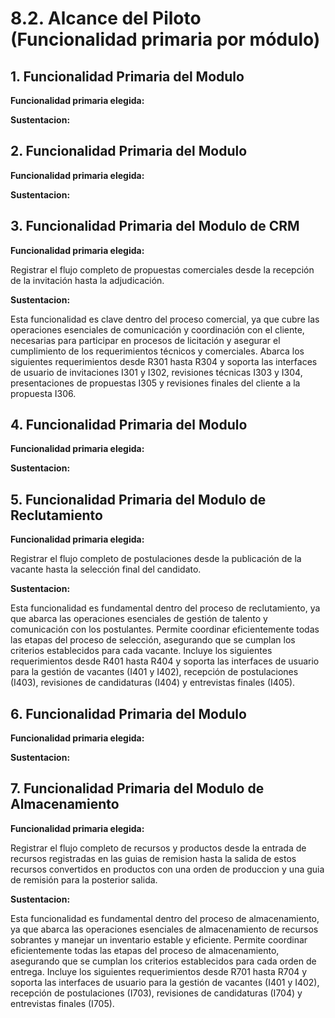 # 8.2. Alcance del Piloto (Funcionalidad primaria por módulo)

## 1. Funcionalidad Primaria del Modulo

**Funcionalidad primaria elegida:**



**Sustentacion:**



## 2. Funcionalidad Primaria del Modulo 

**Funcionalidad primaria elegida:**



**Sustentacion:**




## 3. Funcionalidad Primaria del Modulo de CRM

**Funcionalidad primaria elegida:**

Registrar el flujo completo de propuestas comerciales desde la recepción de la invitación hasta la adjudicación.

**Sustentacion:**

Esta funcionalidad es clave dentro del proceso comercial, ya que cubre las operaciones esenciales de comunicación y coordinación con el cliente, necesarias para participar en procesos de licitación y asegurar el cumplimiento de los requerimientos técnicos y comerciales. Abarca los siguientes requerimientos desde R301 hasta R304 y soporta las interfaces de usuario de invitaciones I301 y I302, revisiones técnicas I303 y I304, presentaciones de propuestas I305 y revisiones finales del cliente a la propuesta I306.

## 4. Funcionalidad Primaria del Modulo

**Funcionalidad primaria elegida:**



**Sustentacion:**



## 5. Funcionalidad Primaria del Modulo de Reclutamiento

**Funcionalidad primaria elegida:**

Registrar el flujo completo de postulaciones desde la publicación de la vacante hasta la selección final del candidato.

**Sustentacion:**

Esta funcionalidad es fundamental dentro del proceso de reclutamiento, ya que abarca las operaciones esenciales de gestión de talento y comunicación con los postulantes. Permite coordinar eficientemente todas las etapas del proceso de selección, asegurando que se cumplan los criterios establecidos para cada vacante. Incluye los siguientes requerimientos desde R401 hasta R404 y soporta las interfaces de usuario para la gestión de vacantes (I401 y I402), recepción de postulaciones (I403), revisiones de candidaturas (I404) y entrevistas finales (I405).

## 6. Funcionalidad Primaria del Modulo

**Funcionalidad primaria elegida:**



**Sustentacion:**

## 7. Funcionalidad Primaria del Modulo de Almacenamiento

**Funcionalidad primaria elegida:**

Registrar el flujo completo de recursos y productos desde la entrada de recursos registradas en las guias de remision hasta la salida de estos recursos convertidos en productos con una orden de produccion y una guia de remisión para la posterior salida.

**Sustentacion:**

Esta funcionalidad es fundamental dentro del proceso de almacenamiento, ya que abarca las operaciones esenciales de almacenamiento de recursos sobrantes y manejar un inventario estable y eficiente. Permite coordinar eficientemente todas las etapas del proceso de almacenamiento, asegurando que se cumplan los criterios establecidos para cada orden de entrega. Incluye los siguientes requerimientos desde R701 hasta R704 y soporta las interfaces de usuario para la gestión de vacantes (I401 y I402), recepción de postulaciones (I703), revisiones de candidaturas (I704) y entrevistas finales (I705).



